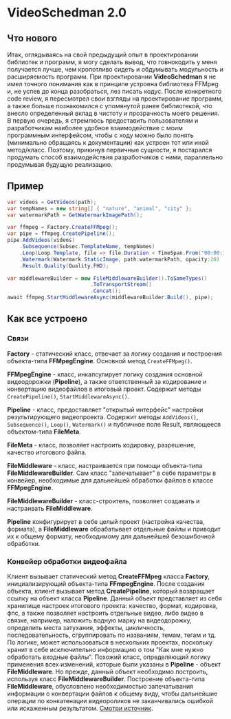 # VideoSchedman 2.0

## Что нового

Итак, оглядываясь на свой предыдущий опыт в проектировании библиотек и программ, я могу сделать вывод, что говнокодить у меня получается лучше, чем кропотливо сидеть и обдумывать модульность и расширяемость программ. При проектировании **VideoSchedman** я не имел точного понимания как в принципе устроена библиотека FFMpeg и, не успев до конца разобраться, лез писать кодус. После конкретного code review, я пересмотрел свои взгляды на проектирование программ, а также больше познакомился с упомянутой ранее библиотекой, что внесло определенный вклад в чистоту и прозрачность моего решения. В первую очередь, я стремлюсь предоставить пользователям и разработчикам наиболее удобное взаимодействие с моим программным интерфейсом, чтобы с ходу можно было понять (минимально обращаясь к документации) как устроен тот или иной метод/класс. Поэтому, прикинув первичные сущности, я постарался продумать способ взаимодействия разработчиков с ними, параллельно продумывая будущую реализацию.

##  Пример

```C#
var videos = GetVideos(path);
var tempNames = new string[] { "nature", "animal", "city" };
var watermarkPath = GetWatermarkImagePath();

var ffmpeg = Factory.CreateFFMpeg();
var pipe = ffmpeg.CreatePipeline();
pipe.AddVideos(videos)
    .Subsequence(Subsec.TemplateName, tempNames)
    .Loop(Loop.Template, file => file.Duration < TimeSpan.From("00:00:10"), loopCount: 2)
    .Watermark(Watermark.StaticImage, path:watermarkPath, opacity:20)
    .Result.Quality(Quality.FHD);

var middlewareBuilder = new FileMiddlewareBuilder().ToSameTypes()
						   .ToTransportStream()
						   .Concat();
await ffmpeg.StartMiddlewareAsync(middlewareBuilder.Build(), pipe);
```

## Как все устроено

### Связи

**Factory** - статический класс, отвечает за логику создания и построения объекта-типа **FFMpegEngine**. Основной метод `CreateFFMpeg()`.

**FFMpegEngine** - класс, инкапсулирует логику создания основной видеодорожки (**Pipeline**), а также ответственный за кодирование и конвертацию видеофайлов в итоговый проект. Содержит методы `CreatePipeline()`, `StartMiddlewareAsync()`.

**Pipeline** - класс, предоставляет "открытый интерфейс" настройки результирующего видеопроекта. Содержит методы `AddVideos()`, `Subsequence()`, `Loop()`, `Watermark()` и публичное поле Result, являющееся объектом-типа **FileMeta**. 

**FileMeta** - класс, позволяет настроить кодировку, разрешение, качество итогового файла.

**FileMiddleware** - класс, настраивается при помощи объекта-типа **FileMiddlewareBuilder**. Сам класс "запечатывает" в себе параметры в конвейер, необходимые для дальнейшей обработки файлов в классе **FFMpegEngine**.

**FileMiddlewareBuilder** - класс-строитель, позволяет создавать и настраивать **FileMiddleware**.



**Pipeline** конфигурирует в себе целый проект (настройка качества, формата), а **FileMiddleware** обрабатывает отдельные файлы и приводит их к общему формату, необходимому для дальнейшей безошибочной обработки.

### Конвейер обработки видеофайла

Клиент вызывает статический метод **CreateFFMpeg** класса **Factory**, инициализирующий объекта-типа **FFmpegEngine**. После создания объекта, клиент вызывает метод **CreatePipeline**, который возвращает ссылку на объект класса **Pipeline**. Данный объект представляет из себя хранилище настроек итогового проекта: качество, формат, кодировка, фпс, а также позволяет настроить отдельные видео, либо видео в связке, например, наложить водную марку на видеодорожку, определить места затухания, эффекты, цикличность, последовательность, сгруппировать по названиям, темам, тегам и тд. По логике, может использоваться в нескольких проектах, поскольку хранит в себе исключительно информацию о том "Как мне нужно обработать входные файлы". Похожий класс, определяющий логику применения всех изменений, которые были указаны в **Pipeline** - объект **FileMiddleware**. Но прежде, данный объект необходимо построить, используя класс **FileMiddlewareBuilder**. Построение объекта-типа **FileMiddleware**, обусловлено необходимостью запечатывания информации о конвертации файлов к общему виду, чтобы дальнейшие операции по конкатенации видеороликов не заканчивались ошибкой или искаженным результатом. [Смотри источник](https://stackoverflow.com/questions/7333232/how-to-concatenate-two-mp4-files-using-ffmpeg). 

